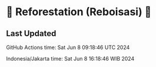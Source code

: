 
# 🌳 Reforestation (Reboisasi) 🌲

## Last Updated

GitHub Actions time: Sat Jun  8 09:18:46 UTC 2024

Indonesia/Jakarta time: Sat Jun  8 16:18:46 WIB 2024
